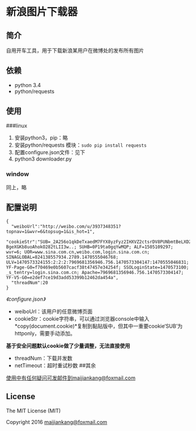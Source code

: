 # 新浪图片下载器


## 简介

自用开车工具，用于下载新浪某用户在微博处的发布所有图片

## 依赖
* python 3.4
* python/requests


## 使用
###linux
1. 安装python3，pip：略
2. 安装python/requests 模块：`sudo pip install requests`
3. 配置configure.json文件：见下
4. python3 downloader.py
###  window
同上，略

##  配置说明
    {
      "weiboUrl":"http://weibo.com/u/3937348351?topnav=1&wvr=6&topsug=1&is_hot=1",
      "cookieStr":"SUB=_2A256o1qkDeTxaedM7FYX8yzFyz2IHXVZ2ctsrDV8PUNbmtBeLXD2kW93O-BgeXGKb8uoAhokO282tLII3w..; SUHB=0P19ta0gqYwMQP; ALF=1505109297; wvr=6; UOR=www.sina.com.cn,weibo.com,login.sina.com.cn; SINAGLOBAL=824138557934.2789.1470555046768; ULV=1470573324155:2:2:2:7969681356946.756.1470573304147:1470555046831; YF-Page-G0=f70469e0b5607cacf38t47457e34254f; SSOLoginState=1470573100; _s_tentry=login.sina.com.cn; Apache=7969681356946.756.1470573304147; YF-V5-G0=e2def7ce19d3add53399b12462da454a",
      "threadNum":20
    }
*《configure.json》*

- weiboUrl：该用户的任意微博页面
- cookieStr：cookie字符串，可以通过浏览器console中输入*copy(document.cookie)*复制到黏贴版中，但其中一重要cookie‘SUB’为httponly，需要手动添加。

**基于安全问题默认cookie做了少量调整，无法直接使用**
- threadNum：下载并发数
- netTimeout：超时重试秒数
##其余


使用中有任何疑问可发邮件到maijiankang@foxmail.com

##  License
The MIT License (MIT)

Copyright 2016 maijiankang@foxmail.com
